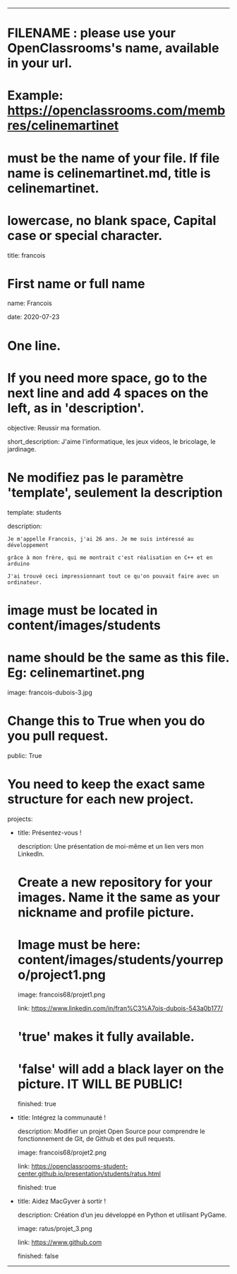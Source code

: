 ---


# FILENAME : please use your OpenClassrooms's name, available in your url.

# Example: https://openclassrooms.com/membres/celinemartinet

# must be the name of your file. If file name is celinemartinet.md, title is celinemartinet.

# lowercase, no blank space, Capital case or special character.

title: francois


# First name or full name

name: Francois

date: 2020-07-23


# One line.

# If you need more space, go to the next line and add 4 spaces on the left, as in 'description'.

objective: Reussir ma formation.

short_description: J'aime l'informatique, les jeux videos, le bricolage, le jardinage.


# Ne modifiez pas le paramètre 'template', seulement la description

template: students

description:

    Je m'appelle Francois, j'ai 26 ans. Je me suis intéressé au développement
	
	grâce à mon frère, qui me montrait c'est réalisation en C++ et en arduino
	
	J'ai trouvé ceci impressionnant tout ce qu'on pouvait faire avec un ordinateur.


# image must be located in content/images/students

# name should be the same as this file. Eg: celinemartinet.png

image: francois-dubois-3.jpg


# Change this to True when you do you pull request.

public: True


# You need to keep the exact same structure for each new project.

projects:

  - title: Présentez-vous !

    description: Une présentation de moi-même et un lien vers mon LinkedIn.

    # Create a new repository for your images. Name it the same as your nickname and profile picture.

    # Image must be here: content/images/students/yourrepo/project1.png

    image: francois68/projet1.png

    link: https://www.linkedin.com/in/fran%C3%A7ois-dubois-543a0b177/

    # 'true' makes it fully available.

    # 'false' will add a black layer on the picture. IT WILL BE PUBLIC!

    finished: true

  - title: Intégrez la communauté !

    description: Modifier un projet Open Source pour comprendre le fonctionnement de Git, de Github et des pull requests. 

    image: francois68/projet2.png

    link: https://openclassrooms-student-center.github.io/presentation/students/ratus.html

    finished: true

  - title: Aidez MacGyver à sortir !

    description: Création d’un jeu développé en Python et utilisant PyGame.

    image: ratus/projet_3.png

    link: https://www.github.com

    finished: false

---